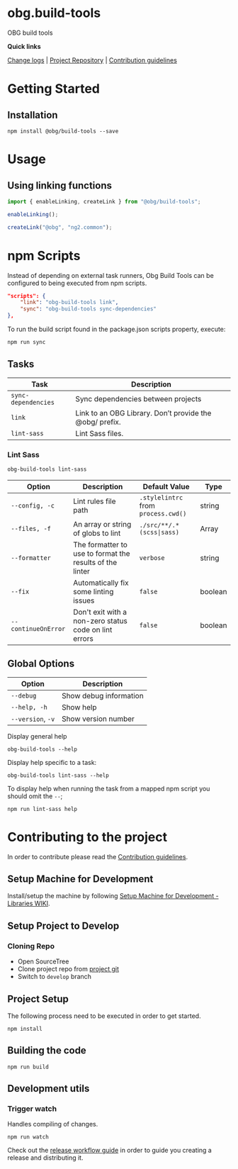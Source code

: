 [projectUri]: https://bitbucketsson.betsson.local/projects/WF/repos/obg.build-tools
[projectGit]: https://bitbucketsson.betsson.local/scm/wf/obg.build-tools.git
[changeLog]: ./doc/CHANGELOG.md

[contribWiki]: https://wikisson.betsson.local/display/SG/Contribution+Guidelines
[releaseWorkflowWiki]: https://wikisson.betsson.local/display/SG/Prepare+new+Release+for+Library
[setupMachineWiki]: https://wikisson.betsson.local/display/SG/Setup+Machine+for+Development+-+Libraries

# obg.build-tools
OBG build tools 

**Quick links**

[Change logs][changeLog] | [Project Repository][projectUri] | [Contribution guidelines][contribWiki]

# Getting Started

## Installation

```
npm install @obg/build-tools --save
```

# Usage

## Using linking functions

```js
import { enableLinking, createLink } from "@obg/build-tools";

enableLinking();

createLink("@obg", "ng2.common");
```

# npm Scripts

Instead of depending on external task runners, Obg Build Tools can be configured to being executed from npm scripts.
```json
"scripts": {
    "link": "obg-build-tools link",
    "sync": "obg-build-tools sync-dependencies"
},
````
To run the build script found in the package.json scripts property, execute:

```cmd
npm run sync
```


## Tasks

| Task                  | Description                                                                                            |
|-----------------------|--------------------------------------------------------------------------------------------------------|
| `sync-dependencies`   | Sync dependencies between projects                                                                     |
| `link`                | Link to an OBG Library. Don’t provide the @obg/ prefix.                                                |
| `lint-sass`           | Lint Sass files.                                                                                       |

### Lint Sass
```bash
obg-build-tools lint-sass
```

| Option                | Description                                              | Default Value                       | Type         |
|-----------------------|----------------------------------------------------------|-------------------------------------|--------------|
| `--config, -c`        | Lint rules file path                                     | `.stylelintrc` from `process.cwd()` | string       |
| `--files, -f`         | An array or string of globs to lint                      | `./src/**/.*(scss\|sass)`           | Array|string |
| `--formatter`         | The formatter to use to format the results of the linter | `verbose`                           | string       |
| `--fix`               | Automatically fix some linting issues                    | `false`                             | boolean      |
| `--continueOnError`   | Don't exit with a non-zero status code on lint errors    | `false`                             | boolean      |

## Global Options
| Option            | Description            |
|-------------------|------------------------|
| `--debug`         | Show debug information |
| `--help, -h`      | Show help              |
| `--version`, `-v` | Show version number    |

Display general help
```
obg-build-tools --help
```

Display help specific to a task:
```
obg-build-tools lint-sass --help
```

To display help when running the task from a mapped npm script you should omit the `--`;
```
npm run lint-sass help
```

# Contributing to the project
In order to contribute please read the [Contribution guidelines][contribWiki].

## Setup Machine for Development
Install/setup the machine by following [Setup Machine for Development - Libraries WIKI][setupMachineWiki].

## Setup Project to Develop

### Cloning Repo

- Open SourceTree
- Clone project repo from [project git][projectGit]
- Switch to `develop` branch


## Project Setup
The following process need to be executed in order to get started.

```
npm install
```


## Building the code

```
npm run build
```

## Development utils

### Trigger watch
Handles compiling of changes.
```
npm run watch
```


Check out the [release workflow guide][releaseWorkflowWiki] in order to guide you creating a release and distributing it.